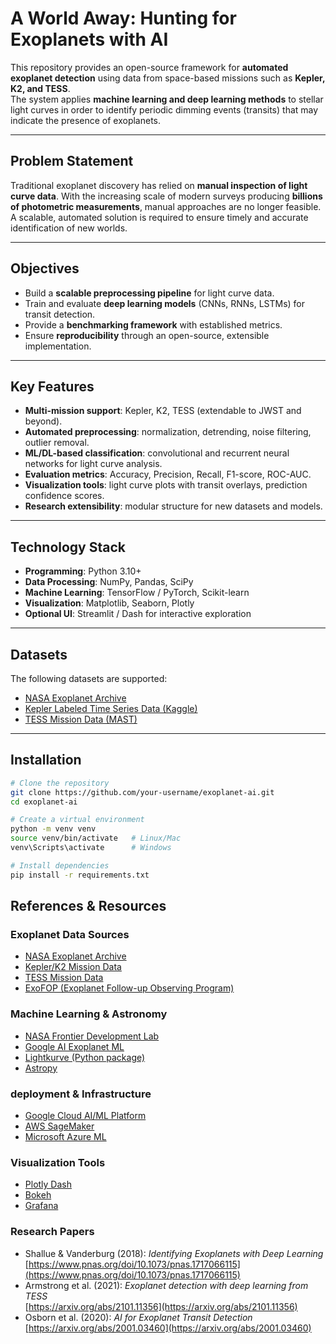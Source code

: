 # A World Away: Hunting for Exoplanets with AI  

This repository provides an open-source framework for **automated exoplanet detection** using data from space-based missions such as **Kepler, K2, and TESS**.  
The system applies **machine learning and deep learning methods** to stellar light curves in order to identify periodic dimming events (transits) that may indicate the presence of exoplanets.  

---

## Problem Statement  
Traditional exoplanet discovery has relied on **manual inspection of light curve data**. With the increasing scale of modern surveys producing **billions of photometric measurements**, manual approaches are no longer feasible. A scalable, automated solution is required to ensure timely and accurate identification of new worlds.  

---

## Objectives  
- Build a **scalable preprocessing pipeline** for light curve data.  
- Train and evaluate **deep learning models** (CNNs, RNNs, LSTMs) for transit detection.  
- Provide a **benchmarking framework** with established metrics.  
- Ensure **reproducibility** through an open-source, extensible implementation.  

---

## Key Features  
- **Multi-mission support**: Kepler, K2, TESS (extendable to JWST and beyond).  
- **Automated preprocessing**: normalization, detrending, noise filtering, outlier removal.  
- **ML/DL-based classification**: convolutional and recurrent neural networks for light curve analysis.  
- **Evaluation metrics**: Accuracy, Precision, Recall, F1-score, ROC-AUC.  
- **Visualization tools**: light curve plots with transit overlays, prediction confidence scores.  
- **Research extensibility**: modular structure for new datasets and models.  

---

## Technology Stack  
- **Programming**: Python 3.10+  
- **Data Processing**: NumPy, Pandas, SciPy  
- **Machine Learning**: TensorFlow / PyTorch, Scikit-learn  
- **Visualization**: Matplotlib, Seaborn, Plotly  
- **Optional UI**: Streamlit / Dash for interactive exploration  

---

## Datasets  
The following datasets are supported:  
- [NASA Exoplanet Archive](https://exoplanetarchive.ipac.caltech.edu/)  
- [Kepler Labeled Time Series Data (Kaggle)](https://www.kaggle.com/datasets/keplersmachines/kepler-labelled-time-series-data)  
- [TESS Mission Data (MAST)](https://archive.stsci.edu/tess/)  

---

## Installation  

```bash
# Clone the repository
git clone https://github.com/your-username/exoplanet-ai.git
cd exoplanet-ai

# Create a virtual environment
python -m venv venv
source venv/bin/activate   # Linux/Mac
venv\Scripts\activate      # Windows

# Install dependencies
pip install -r requirements.txt
```
## References & Resources  

### Exoplanet Data Sources  
- [NASA Exoplanet Archive](https://exoplanetarchive.ipac.caltech.edu/)  
- [Kepler/K2 Mission Data](https://archive.stsci.edu/kepler/)  
- [TESS Mission Data](https://archive.stsci.edu/tess/)  
- [ExoFOP (Exoplanet Follow-up Observing Program)](https://exofop.ipac.caltech.edu/)  

### Machine Learning & Astronomy  
- [NASA Frontier Development Lab](https://frontierdevelopmentlab.org/)  
- [Google AI Exoplanet ML](https://ai.googleblog.com/2018/12/machine-learning-helps-discover-new.html)  
- [Lightkurve (Python package)](https://docs.lightkurve.org/)  
- [Astropy](https://www.astropy.org/)  

### deployment & Infrastructure  
- [Google Cloud AI/ML Platform](https://cloud.google.com/ai-platform)  
- [AWS SageMaker](https://aws.amazon.com/sagemaker/)  
- [Microsoft Azure ML](https://azure.microsoft.com/en-us/services/machine-learning/)  

### Visualization Tools  
- [Plotly Dash](https://plotly.com/dash/)  
- [Bokeh](https://bokeh.org/)  
- [Grafana](https://grafana.com/)  

### Research Papers  
- Shallue & Vanderburg (2018): *Identifying Exoplanets with Deep Learning*  
  [https://www.pnas.org/doi/10.1073/pnas.1717066115](https://www.pnas.org/doi/10.1073/pnas.1717066115)  
- Armstrong et al. (2021): *Exoplanet detection with deep learning from TESS*  
  [https://arxiv.org/abs/2101.11356](https://arxiv.org/abs/2101.11356)  
- Osborn et al. (2020): *AI for Exoplanet Transit Detection*  
  [https://arxiv.org/abs/2001.03460](https://arxiv.org/abs/2001.03460)  
